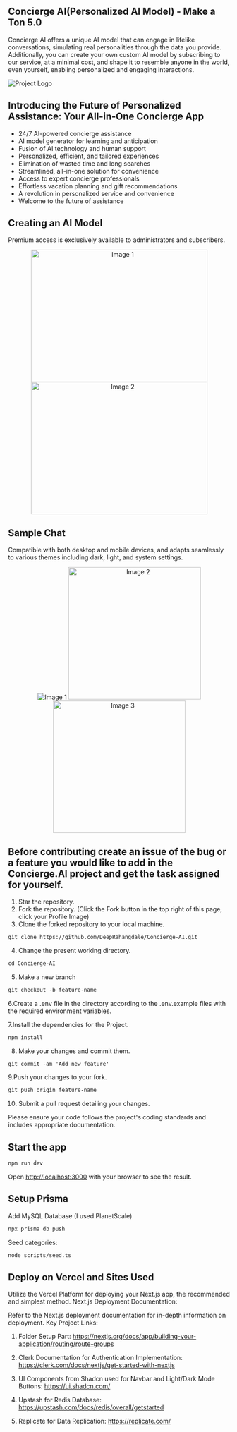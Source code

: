 ## Concierge AI(Personalized AI Model) - Make a Ton 5.0

Concierge AI offers a unique AI model that can engage in lifelike conversations, simulating real personalities through the data you provide. Additionally, you can create your own custom AI model by subscribing to our service, at a minimal cost, and shape it to resemble anyone in the world, even yourself, enabling personalized and engaging interactions.

![Project Logo](images/concierge.png) <!-- If applicable -->

## Introducing the Future of Personalized Assistance: Your All-in-One Concierge App

<!--
Welcome to a new era of convenience and personalized service, where your every need is just a tap away. Imagine having a dedicated concierge at your fingertips, ready to assist you with anything and everything, 24/7. With our cutting-edge Concierge App, powered by a state-of-the-art AI model generator and a robust full-stack platform, we're redefining the way you experience assistance and convenience.

Our AI model generator is at the heart of this revolution, constantly learning and evolving to understand your unique preferences and anticipate your needs. From suggesting the perfect vacation destination to helping you find the ideal gift for a loved one, our AI concierge is your trusted advisor, always one step ahead.

But we don't stop at AI. We combine the power of cutting-edge technology with the warmth of human touch. Our team of expert concierge professionals is available around the clock to provide personalized, real-time support, ensuring that you receive the best of both worlds – the efficiency of AI and the care of a human touch.

With our Concierge App, your world becomes simpler, more efficient, and tailored just for you. Say goodbye to long searches, endless phone calls, and wasted time. Say hello to a new era of personalized assistance.Experience the future of convenience today with our Concierge App – your all-in-one solution for a world of possibilities. It's time to unlock a world of personalized service at your fingertips. Welcome to the future. Welcome to your personalized concierge.

-->

* 24/7 AI-powered concierge assistance
* AI model generator for learning and anticipation
* Fusion of AI technology and human support
* Personalized, efficient, and tailored experiences
* Elimination of wasted time and long searches
* Streamlined, all-in-one solution for convenience
* Access to expert concierge professionals
* Effortless vacation planning and gift recommendations
* A revolution in personalized service and convenience
* Welcome to the future of assistance

## Creating an AI Model
Premium access is exclusively available to administrators and subscribers.
<div align="center">
  <img src="images/create1.png" height="300" width="400" alt="Image 1">
  <img src="images/create2.png" height="300" width="400" alt="Image 2">
</div>

## Sample Chat
Compatible with both desktop and mobile devices, and adapts seamlessly to various themes including dark, light, and system settings.
<div align="center">
  <img src="images/sample1.png" alt="Image 1">
  <img src="images/sample2.jpg" width="300" alt="Image 2">
  <img src="images/sample3.jpg" width="300" alt="Image 3">
</div>

## Before contributing create an issue of the bug or a feature you would like to add in the Concierge.AI project and get the task assigned for yourself.

1. Star the repository.
2. Fork the repository. (Click the Fork button in the top right of this page, click your Profile Image)
3. Clone the forked repository to your local machine.

```markdown
git clone https://github.com/DeepRahangdale/Concierge-AI.git
```

4. Change the present working directory.

```markdown
cd Concierge-AI
```

5. Make a new branch

```markdown
git checkout -b feature-name
```

6.Create a .env file in the directory according to the .env.example files with the required environment variables.

7.Install the dependencies for the Project.

```markdown
npm install
```

8. Make your changes and commit them.

```markdown
git commit -am 'Add new feature'
```

9.Push your changes to your fork.

```markdown
git push origin feature-name
```

10. Submit a pull request detailing your changes.

Please ensure your code follows the project's coding standards and includes appropriate documentation.

## Start the app

```markdown
npm run dev
```
Open [http://localhost:3000](http://localhost:3000) with your browser to see the result.

## Setup Prisma

Add MySQL Database (I used PlanetScale)

```markdown
npx prisma db push

```

Seed categories:
```markdown
node scripts/seed.ts
```

## Deploy on Vercel and Sites Used

Utilize the Vercel Platform for deploying your Next.js app, the recommended and simplest method.
Next.js Deployment Documentation:

Refer to the Next.js deployment documentation for in-depth information on deployment.
Key Project Links:

1. Folder Setup Part: https://nextjs.org/docs/app/building-your-application/routing/route-groups

2. Clerk Documentation for Authentication Implementation: https://clerk.com/docs/nextjs/get-started-with-nextjs

3. UI Components from Shadcn used for Navbar and Light/Dark Mode Buttons: https://ui.shadcn.com/

4. Upstash for Redis Database: https://upstash.com/docs/redis/overall/getstarted

5. Replicate for Data Replication: https://replicate.com/

